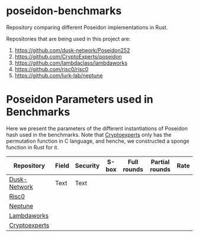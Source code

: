 # poseidon-benchmarks
Repository comparing different Poseidon implementations in Rust.

Repositories that are being used in this project are:
1. https://github.com/dusk-network/Poseidon252
2. https://github.com/CryptoExperts/poseidon
3. https://github.com/lambdaclass/lambdaworks
4. https://github.com/risc0/risc0 
5. https://github.com/lurk-lab/neptune

# Poseidon Parameters used in Benchmarks

Here we present the parameters of the different instantiations of Poseidon hash used in the benchmarks. Note that [Cryptoexperts](https://github.com/CryptoExperts/poseidon) only has the permutation function in C language, and henche, we constructed a sponge function in Rust for it.


| Repository   | Field | Security | S-box | Full rounds | Partial rounds| Rate|
| -------------| -------- | -------- |-------- |-------- |-------- |-------- |
| [Dusk-Network](https://github.com/dusk-network/Poseidon252) | Text     | Text     |
| [Risc0](https://github.com/risc0/risc0)        |
| [Neptune](https://github.com/lurk-lab/neptune)      |
| [Lambdaworks](https://github.com/lambdaclass/lambdaworks)  |
| [Cryptoexperts](https://github.com/CryptoExperts/poseidon)|

